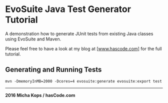 # EvoSuite Java Test Generator Tutorial

A demonstration how to generate JUnit tests from existing Java classes using EvoSuite and Maven.

Please feel free to have a look at my blog at [www.hascode.com] for the full tutorial.

## Generating and Running Tests

```
mvn -DmemoryInMB=2000 -Dcores=4 evosuite:generate evosuite:export test
```

---------

**2016 Micha Kops / hasCode.com**

   [www.hascode.com]:http://www.hascode.com/
   